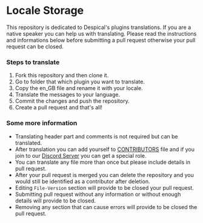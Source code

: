# Locale Storage
This repository is dedicated to Despical's plugins translations. If you are a native speaker you can help us with translating. Please read the instructions and informations below before submitting a pull request otherwise your pull request can be closed.

### Steps to translate
1. Fork this repository and then clone it.
2. Go to folder that which plugin you want to translate.
3. Copy the en_GB file and rename it with your locale.
4. Translate the messages to your language.
5. Commit the changes and push the repository.
6. Create a pull request and that's all!

### Some more information
* Translating header part and comments is not required but can be translated.
* After translation you can add yourself to [CONTRIBUTORS](https://github.com/Despical/LocaleStorage/blob/main/CONTRIBUTORS.md) file and if you join to our [Discord Server](https://discord.com/invite/Vhyy4HA) you can get a special role.
* You can translate any file more than once but please include details in pull request.
* After your pull request is merged you can delete the repository and you would still be identified as a contributor after deletion.
* Editing `File-Version` section will provide to be closed your pull request.
* Submitting pull request without any information or without enough details will provide to be closed.
* Removing any section that can cause errors will provide to be closed the pull request.